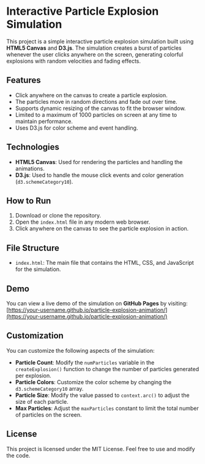 # Interactive Particle Explosion Simulation

This project is a simple interactive particle explosion simulation built using **HTML5 Canvas** and **D3.js**. The simulation creates a burst of particles whenever the user clicks anywhere on the screen, generating colorful explosions with random velocities and fading effects.

## Features
- Click anywhere on the canvas to create a particle explosion.
- The particles move in random directions and fade out over time.
- Supports dynamic resizing of the canvas to fit the browser window.
- Limited to a maximum of 1000 particles on screen at any time to maintain performance.
- Uses D3.js for color scheme and event handling.

## Technologies
- **HTML5 Canvas**: Used for rendering the particles and handling the animations.
- **D3.js**: Used to handle the mouse click events and color generation (`d3.schemeCategory10`).

## How to Run
1. Download or clone the repository.
2. Open the `index.html` file in any modern web browser.
3. Click anywhere on the canvas to see the particle explosion in action.

## File Structure
- `index.html`: The main file that contains the HTML, CSS, and JavaScript for the simulation.

## Demo
You can view a live demo of the simulation on **GitHub Pages** by visiting:
[https://your-username.github.io/particle-explosion-animation/](https://your-username.github.io/particle-explosion-animation/)

## Customization
You can customize the following aspects of the simulation:
- **Particle Count**: Modify the `numParticles` variable in the `createExplosion()` function to change the number of particles generated per explosion.
- **Particle Colors**: Customize the color scheme by changing the `d3.schemeCategory10` array.
- **Particle Size**: Modify the value passed to `context.arc()` to adjust the size of each particle.
- **Max Particles**: Adjust the `maxParticles` constant to limit the total number of particles on the screen.

## License
This project is licensed under the MIT License. Feel free to use and modify the code.
